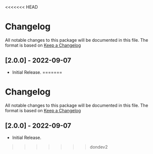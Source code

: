 <<<<<<< HEAD
# Changelog

All notable changes to this package will be documented in this file. The format is based on [Keep a Changelog](http://keepachangelog.com/en/1.0.0/)

## [2.0.0] - 2022-09-07

- Initial Release.
=======
# Changelog

All notable changes to this package will be documented in this file. The format is based on [Keep a Changelog](http://keepachangelog.com/en/1.0.0/)

## [2.0.0] - 2022-09-07

- Initial Release.
>>>>>>> dondev2
